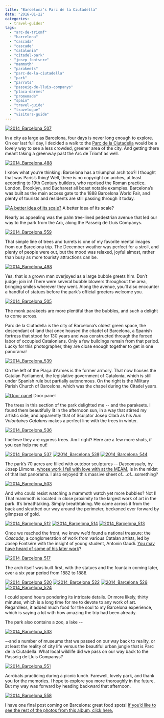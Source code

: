 ```yaml
---
title: "Barcelona’s Parc de la Ciutadella"
date: "2016-01-22"
categories:
  - travel-guides"
tags:
  - "arc-de-triomf"
  - "barcelona"
  - "cascada"
  - "cascade"
  - "catalonia"
  - "citadel-park"
  - "josep-fontsere"
  - "mammoth"
  - "parakeets"
  - "parc-de-la-ciutadella"
  - "park"
  - "parrots"
  - "passeig-de-lluis-companys"
  - "placa-darmes"
  - "promenade"
  - "spain"
  - "travel-guide"
  - "travelogue"
  - "visitors-guide"
---
```


[![2014_Barcelona_507](http://s3.amazonaws.com/thegourmez-wpmedia/2016/01/2014_Barcelona_507-500x333.jpg)](http://s3.amazonaws.com/thegourmez-wpmedia/2016/01/2014_Barcelona_507.jpg)

In a city as large as Barcelona, four days is never long enough to explore. On our last full day, I decided a walk to the [Parc de la Ciutadella](http://www.barcelonaturisme.com/wv3/en/page/380/parc-de-la-ciutadella.html) would be a lovely way to see a less crowded, greener area of the city. And getting there meant taking a greenway past the Arc de Triomf as well.

[![2014_Barcelona_488](http://s3.amazonaws.com/thegourmez-wpmedia/2016/01/2014_Barcelona_488-500x333.jpg)](http://s3.amazonaws.com/thegourmez-wpmedia/2016/01/2014_Barcelona_488.jpg)

I know what you’re thinking: Barcelona has a triumphal arch too?! I thought that was Paris’s thing! Well, there is no copyright on arches, at least according to 19th Century builders, who reprised the Roman practice. London, Brooklyn, and Bucharest all boast notable examples. Barcelona’s was built as the main access gate to the 1888 Barcelona World Fair, and plenty of tourists and residents are still passing through it today.




<div class="caption">

[![A better idea of its scale?](http://s3.amazonaws.com/thegourmez-wpmedia/2016/01/2014_Barcelona_490-500x369.jpg)](http://s3.amazonaws.com/thegourmez-wpmedia/2016/01/2014_Barcelona_490.jpg) A better idea of its scale?</div>


Nearly as appealing was the palm tree-lined pedestrian avenue that led our way to the park from the Arc, along the Passeig de Lluis Companys.

[![2014_Barcelona_559](http://s3.amazonaws.com/thegourmez-wpmedia/2016/01/2014_Barcelona_559-500x333.jpg)](http://s3.amazonaws.com/thegourmez-wpmedia/2016/01/2014_Barcelona_559.jpg)

That simple line of trees and turrets is one of my favorite mental images from our Barcelona trip. The December weather was perfect for a stroll, and plenty of people were out, but the mood was relaxed, joyful almost, rather than busy as more touristy attractions can be.

[![2014_Barcelona_498](http://s3.amazonaws.com/thegourmez-wpmedia/2016/01/2014_Barcelona_498-500x446.jpg)](http://s3.amazonaws.com/thegourmez-wpmedia/2016/01/2014_Barcelona_498.jpg)

Yes, that is a grown man overjoyed as a large bubble greets him. Don’t judge; join in! There were several bubble blowers throughout the area, bringing smiles wherever they went. Along the avenue, you’ll also encounter a handful of statues before the park’s official greeters welcome you.

[![2014_Barcelona_505](http://s3.amazonaws.com/thegourmez-wpmedia/2016/01/2014_Barcelona_505-500x333.jpg)](http://s3.amazonaws.com/thegourmez-wpmedia/2016/01/2014_Barcelona_505.jpg)

The monk parakeets are more plentiful than the bubbles, and such a delight to come across.

Parc de la Ciutadella is the city of Barcelona’s oldest green space, the descendant of land that once housed the citadel of Barcelona, a Spanish fortress that stood for 130 years and was constructed through the forced labor of occupied Catalonians. Only a few buildings remain from that period. Lucky for this photographer, they are close enough together to get in one panorama!

[![2014_Barcelona_539](http://s3.amazonaws.com/thegourmez-wpmedia/2016/01/2014_Barcelona_539-1024x264.jpg)](http://s3.amazonaws.com/thegourmez-wpmedia/2016/01/2014_Barcelona_539.jpg)

On the left of the Plaça d’Armes is the former armory. That now houses the Catalan Parliament, the legislative government of Catalonia, which is still under Spanish rule but partially autonomous. On the right is the Military Parish Church of Barcelona, which was the chapel during the Citadel years.




<div class="caption">

[![Door panel](http://s3.amazonaws.com/thegourmez-wpmedia/2016/01/2014_Barcelona_545-325x500.jpg)](http://s3.amazonaws.com/thegourmez-wpmedia/2016/01/2014_Barcelona_545.jpg) Door panel</div>


The trees in this section of the park delighted me -- and the parakeets. I found them beautifully lit in the afternoon sun, in a way that stirred my artistic side, and apparently that of Sculptor Josep Clarà as his _Aux Volontaires Catalans_ makes a perfect line with the trees in winter.

[![2014_Barcelona_536](http://s3.amazonaws.com/thegourmez-wpmedia/2016/01/2014_Barcelona_536-500x333.jpg)](http://s3.amazonaws.com/thegourmez-wpmedia/2016/01/2014_Barcelona_536.jpg)

I believe they are cypress trees. Am I right? Here are a few more shots, if you can help me out!

[![2014_Barcelona_537](http://s3.amazonaws.com/thegourmez-wpmedia/2016/01/2014_Barcelona_537-500x333.jpg)](http://s3.amazonaws.com/thegourmez-wpmedia/2016/01/2014_Barcelona_537.jpg) [![2014_Barcelona_538](http://s3.amazonaws.com/thegourmez-wpmedia/2016/01/2014_Barcelona_538-333x500.jpg)](http://s3.amazonaws.com/thegourmez-wpmedia/2016/01/2014_Barcelona_538.jpg) [![2014_Barcelona_544](http://s3.amazonaws.com/thegourmez-wpmedia/2016/01/2014_Barcelona_544-500x333.jpg)](http://s3.amazonaws.com/thegourmez-wpmedia/2016/01/2014_Barcelona_544.jpg)

The park’s 70 acres are filled with outdoor sculptures -- _Desconsuelo,_ by Josep Llimona, [whose work I fell with love with at the MEAM](http://thegourmez.com/2015/08/24/barcelona-museums-worth-exploring/), is in the midst of that last panorama. I also enjoyed this massive sheet of….of…something?

[![2014_Barcelona_503](http://s3.amazonaws.com/thegourmez-wpmedia/2016/01/2014_Barcelona_503-333x500.jpg)](http://s3.amazonaws.com/thegourmez-wpmedia/2016/01/2014_Barcelona_503.jpg)

And who could resist watching a mammoth watch yet more bubbles? Not I! That mammoth is located in close proximity to the largest work of art in the park. It’s breathtaking. Simply breathtaking. We came across it from the back and sleuthed our way around the perimeter, beckoned ever forward by glimpses of gold.

[![2014_Barcelona_512](http://s3.amazonaws.com/thegourmez-wpmedia/2016/01/2014_Barcelona_512-500x333.jpg)](http://s3.amazonaws.com/thegourmez-wpmedia/2016/01/2014_Barcelona_512.jpg) [![2014_Barcelona_514](http://s3.amazonaws.com/thegourmez-wpmedia/2016/01/2014_Barcelona_514-500x333.jpg)](http://s3.amazonaws.com/thegourmez-wpmedia/2016/01/2014_Barcelona_514.jpg) [![2014_Barcelona_513](http://s3.amazonaws.com/thegourmez-wpmedia/2016/01/2014_Barcelona_513-333x500.jpg)](http://s3.amazonaws.com/thegourmez-wpmedia/2016/01/2014_Barcelona_513.jpg)

Once we reached the front, we knew we’d found a national treasure: the _Cascada_, a conglomeration of work from various Catalan artists, led by Josep Fontsére with the insight of young student, Antonin Gaudi. [You may have heard of some of his later work](http://thegourmez.com/2015/03/11/barcelona-la-sagrada-familia/)?

[![2014_Barcelona_517](http://s3.amazonaws.com/thegourmez-wpmedia/2016/01/2014_Barcelona_517-500x333.jpg)](http://s3.amazonaws.com/thegourmez-wpmedia/2016/01/2014_Barcelona_517.jpg)

The arch itself was built first, with the statues and the fountain coming later, over a six year period from 1882 to 1888.

[![2014_Barcelona_520](http://s3.amazonaws.com/thegourmez-wpmedia/2016/01/2014_Barcelona_520-208x500.jpg)](http://s3.amazonaws.com/thegourmez-wpmedia/2016/01/2014_Barcelona_520.jpg) [![2014_Barcelona_522](http://s3.amazonaws.com/thegourmez-wpmedia/2016/01/2014_Barcelona_522-500x333.jpg)](http://s3.amazonaws.com/thegourmez-wpmedia/2016/01/2014_Barcelona_522.jpg) [![2014_Barcelona_526](http://s3.amazonaws.com/thegourmez-wpmedia/2016/01/2014_Barcelona_526-500x333.jpg)](http://s3.amazonaws.com/thegourmez-wpmedia/2016/01/2014_Barcelona_526.jpg) [![2014_Barcelona_524](http://s3.amazonaws.com/thegourmez-wpmedia/2016/01/2014_Barcelona_524-500x333.jpg)](http://s3.amazonaws.com/thegourmez-wpmedia/2016/01/2014_Barcelona_524.jpg)

I could spend hours pondering its intricate details. Or more likely, thirty minutes, which is a long time for me to devote to any work of art. Regardless, it added much food for the soul to my Barcelona experience, which is saying a lot with how amazing the trip had been already.

The park also contains a zoo, a lake --

[![2014_Barcelona_533](http://s3.amazonaws.com/thegourmez-wpmedia/2016/01/2014_Barcelona_533-500x333.jpg)](http://s3.amazonaws.com/thegourmez-wpmedia/2016/01/2014_Barcelona_533.jpg)

\--and a number of museums that we passed on our way back to reality, or at least the reality of city life versus the beautiful urban jungle that is Parc de la Ciutadella. What local wildlife did we pass on our way back to the Passeig de Lluis Companys?

[![2014_Barcelona_551](http://s3.amazonaws.com/thegourmez-wpmedia/2016/01/2014_Barcelona_551-500x329.jpg)](http://s3.amazonaws.com/thegourmez-wpmedia/2016/01/2014_Barcelona_551.jpg)

Acrobats practicing during a picnic lunch. Farewell, lovely park, and thank you for the memories. I hope to explore you more thoroughly in the future. But my way was forward by heading backward that afternoon.

[![2014_Barcelona_558](http://s3.amazonaws.com/thegourmez-wpmedia/2016/01/2014_Barcelona_558-500x385.jpg)](http://s3.amazonaws.com/thegourmez-wpmedia/2016/01/2014_Barcelona_558.jpg)

I have one final post coming on Barcelona: great food spots! [If you’d like to see the rest of the photos from this album, click here.](https://www.facebook.com/media/set/?set=a.10152655751874607.1073741935.567409606&type=1&l=206f44fa0b)
